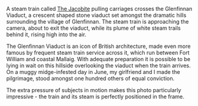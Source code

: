A steam train called [The Jacobite](https://westcoastrailways.co.uk/jacobite/steam-train-trip) pulling carriages crosses the Glenfinnan Viaduct, a crescent shaped stone viaduct set amongst the dramatic hills surrounding the village of Glenfinnan. The steam train is approaching the camera, about to exit the viaduct, while its plume of white steam trails behind it, rising high into the air.

The Glenfinnan Viaduct is an icon of British architecture, made even more famous by frequent steam train service across it, which run between Fort William and coastal Mallaig. With adequate preparation it is possible to be lying in wait on this hillside overlooking the viaduct when the train arrives. On a muggy midge-infested day in June, my girlfriend and I made the pilgrimage, stood amongst one hundred others of equal conviction.

The extra pressure of subjects in motion makes this photo particularly impressive - the train and its steam is perfectly positioned in the frame.

